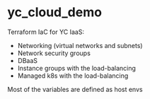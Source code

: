 # yc_cloud_demo

Terraform IaC for YC IaaS:
- Networking (virtual networks and subnets)
- Network security groups
- DBaaS
- Instance groups with the load-balancing
- Managed k8s with the load-balancing

Most of the variables are defined as host envs
